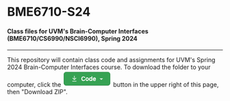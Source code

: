 # BME6710-S24
#### Class files for UVM's Brain-Computer Interfaces (BME6710/CS6990/NSCI6990), Spring 2024
---

This repository will contain class code and assignments for UVM's Spring 2024 Brain-Computer Interfaces course. To download the folder to your computer, click the ![Code](/Images/GithubCodeButton.png "Github Code Button") button in the upper right of this page, then "Download ZIP".

